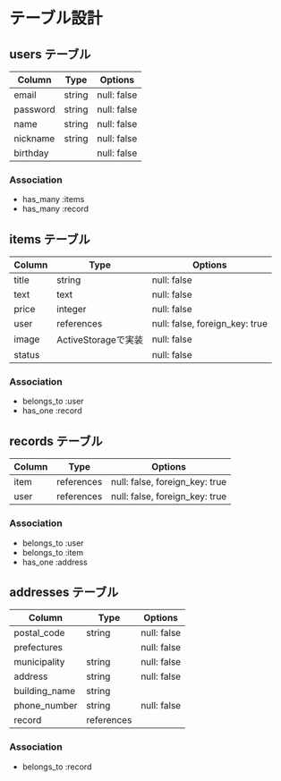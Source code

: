 # テーブル設計

## users テーブル

| Column     | Type   | Options     |
| ---------- | ------ | ----------- |
| email      | string | null: false |
| password   | string | null: false |
| name       | string | null: false |
| nickname   | string | null: false |
| birthday   |        | null: false |

### Association

- has_many :items
- has_many :record

## items テーブル

| Column     | Type               | Options                        |
| ---------- | ------------------ | ------------------------------ |
| title      | string             | null: false                    |
| text       | text               | null: false                    |
| price      | integer            | null: false                    |
| user       | references         | null: false, foreign_key: true |
| image      | ActiveStorageで実装 | null: false                    |
| status     |                    | null: false                    |

### Association

- belongs_to :user
- has_one :record

## records テーブル

| Column    | Type       | Options                        |
| --------- | ---------- | ------------------------------ |
| item      | references | null: false, foreign_key: true |
| user      | references | null: false, foreign_key: true |

### Association

- belongs_to :user
- belongs_to :item
- has_one :address

## addresses テーブル

| Column        | Type       | Options     |
| --------------| ---------- | ----------- |
| postal_code   | string     | null: false |
| prefectures   |            | null: false |
| municipality  | string     | null: false |
| address       | string     | null: false |
| building_name | string     |             |
| phone_number  | string     | null: false |
| record        | references |             |

### Association

- belongs_to :record